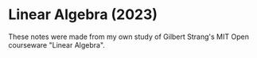 # Linear Algebra (2023)
These notes were made from my own study of Gilbert Strang's MIT Open courseware "Linear Algebra".
